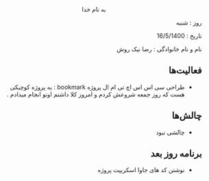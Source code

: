 
<div dir="rtl" align="center">
به نام خدا
</div>
<div dir="rtl" align="right">

روز :  شنبه

تاریخ : 16/5/1400

نام و نام خانوادگی   : رضا نیک روش

## فعالیت‌ها
* طراحی سی اس اس اچ تی ام ال پروژه bookmark : یه پروژه کوچیکی هست که روز جمعه شروعش کردم و امروز کلا داشتم اونو انجام میدادم . 

## چالش‌ها
* چالشی نبود 

## برنامه روز بعد
* نوشتن کد های جاوا اسکریپت پروژه

</div>